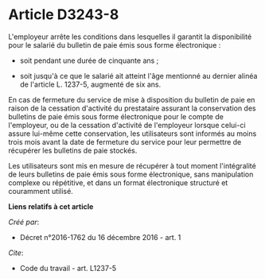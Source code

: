 # Article D3243-8

L'employeur arrête les conditions dans lesquelles il garantit la disponibilité pour le salarié du bulletin de paie émis sous
forme électronique :

- soit pendant une durée de cinquante ans ;

- soit jusqu'à ce que le salarié ait atteint l'âge mentionné au dernier alinéa de l'article L. 1237-5, augmenté de six ans. 

En cas de fermeture du service de mise à disposition du bulletin de paie en raison de la cessation d'activité du prestataire
assurant la conservation des bulletins de paie émis sous forme électronique pour le compte de l'employeur, ou de la cessation
d'activité de l'employeur lorsque celui-ci assure lui-même cette conservation, les utilisateurs sont informés au moins trois
mois avant la date de fermeture du service pour leur permettre de récupérer les bulletins de paie stockés. 

Les utilisateurs sont mis en mesure de récupérer à tout moment l'intégralité de leurs bulletins de paie émis sous forme
électronique, sans manipulation complexe ou répétitive, et dans un format électronique structuré et couramment utilisé.

**Liens relatifs à cet article**

_Créé par_:

  - Décret n°2016-1762 du 16 décembre 2016 - art. 1

_Cite_:

  - Code du travail - art. L1237-5
